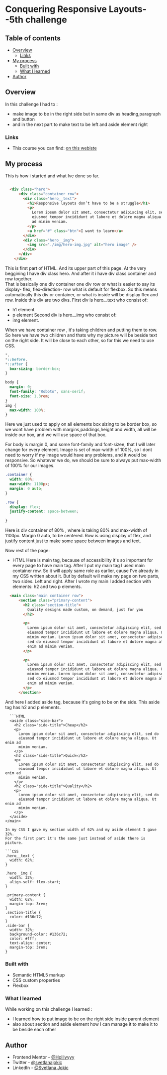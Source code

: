 # Conquering Responsive Layouts--5th challenge

## Table of contents

- [Overview](#overview)
  - [Links](#links)
- [My process](#my-process)
  - [Built with](#built-with)
  - [What I learned](#what-i-learned)
- [Author](#author)

## Overview

In this challenge I had to :

- make image to be in the right side but in same div as heading,paragraph and button
- and in the next part to make text to be left and aside element right


### Links

- This course you can find: [on this webiste](https://courses.kevinpowell.co/view/courses/conquering-responsive-layouts/)

## My process
This is how i started and what Ive done so far.

``` HTML

  <div class="hero">
      <div class="container row">
        <div class="hero__text">
          <h1>Responsive layouts don’t have to be a struggle</h1>
          <p>
            Lorem ipsum dolor sit amet, consectetur adipiscing elit, sed do
            eiusmod tempor incididunt ut labore et dolore magna aliqua. Ut enim
            ad minim veniam.
          </p>
          <a href="#" class="btn">I want to learn</a>
        </div>
        <div class="hero__img">
          <img src="./img/hero-img.jpg" alt="hero image" />
        </div>
      </div>
    </div>
```
This is first part of HTML. And its upper part of this page.  At the very beggining I have div class hero. And after it i have div class container and row together.  
That is basically one div container one div row or what is easier to say its display- flex, flex-direction- row what is default for flexbox.
 So this means automatically this div or container, or what is inside will be display flex and row.  Inside this div are two divs. 
 First div is hero__text who consist of:
- h1 element
- p element
Second div is hero__img who consist of:
- img element.

When we have container row , it's taking children and putting them to row. So here we have two children and thats why my picture will be beside text on the right side. It will be close to each other, so for this we need to use CSS.

```CSS
*,
*::before,
*::after {
  box-sizing: border-box;
}

body {
  margin: 0;
  font-family: "Roboto", sans-serif;
  font-size: 1.3rem;
}
img {
  max-width: 100%;
}
```
Here we just used to apply on all elements box sizing to be border box, so we wont have problem with margins,paddings,height and width, all will be inside our box, and we will use space of that  box.

For body is margin 0, and some font-family and font-sizee, that I will later change for every element.
Image is set of max-width of 100%, so I dont need to worry if my image would have any problems, and it would be responsive.
So whatever we do, we should be sure to always put max-width of 100% for our images.

```CSS
.container {
  width: 80%;
  max-width: 1100px;
  margin: 0 auto;
}

.row {
  display: flex;
  justify-content: space-between;
 
}
```
Here is div container of 80% , where is taking 80% and max-width of 1100px. Margin 0 auto, to be centered. Row is using display of flex, and justify content just to make some space between images and text.

Now rest of the page:

- HTML
Here  is main tag, because of accessibility it's so important for every page to have main tag. After  I put my main tag I used main container row.  So it will apply same role as earlier, cause I've already in my CSS written about it. But by default will make my page on two parts, two sides. Left and right.
After I wrote my main I added section with elements: h2 and two p elements.

```HTML
  <main class="main container row">
      <section class="primary-content">
        <h2 class="section-title">
          Quality designs made custom, on demand, just for you
        </h2>

        <p>
          Lorem ipsum dolor sit amet, consectetur adipiscing elit, sed do
          eiusmod tempor incididunt ut labore et dolore magna aliqua. Ut enim ad
          minim veniam. Lorem ipsum dolor sit amet, consectetur adipiscing elit,
          sed do eiusmod tempor incididunt ut labore et dolore magna aliqua. Ut
          enim ad minim veniam.
        </p>

        <p>
          Lorem ipsum dolor sit amet, consectetur adipiscing elit, sed do
          eiusmod tempor incididunt ut labore et dolore magna aliqua. Ut enim ad
          minim veniam. Lorem ipsum dolor sit amet, consectetur adipiscing elit,
          sed do eiusmod tempor incididunt ut labore et dolore magna aliqua. Ut
          enim ad minim veniam.
        </p>
      </section>
```

And here I added aside tag, because it's going to be on the side.  This aside tag has h2 and p elements. 

      ```HTML
      <aside class="side-bar">
        <h2 class="side-title">Cheap</h2>
        <p>
          Lorem ipsum dolor sit amet, consectetur adipiscing elit, sed do
          eiusmod tempor incididunt ut labore et dolore magna aliqua. Ut enim ad
          minim veniam.
        </p>
        <h2 class="side-title">Quick</h2>
        <p>
          Lorem ipsum dolor sit amet, consectetur adipiscing elit, sed do
          eiusmod tempor incididunt ut labore et dolore magna aliqua. Ut enim ad
          minim veniam.
        </p>
        <h2 class="side-title">Quality</h2>
        <p>
          Lorem ipsum dolor sit amet, consectetur adipiscing elit, sed do
          eiusmod tempor incididunt ut labore et dolore magna aliqua. Ut enim ad
          minim veniam.
        </p>
      </aside>
    </main>
```
In my CSS I gave my section width of 62% and my aside element I gave 32%.
For the first part it's the same just instead of aside there is picture.

```CSS
.hero__text {
  width: 62%;
}

.hero__img {
  width: 32%;
  align-self: flex-start;
}

.primary-content {
  width: 62%;
  margin-top: 3rem;
}
.section-title {
  color: #136c72;
}
.side-bar {
  width: 32%;
  background-color: #136c72;
  color: #fff;
  text-align: center;
  margin-top: 3rem;
}
```
### Built with

- Semantic HTML5 markup
- CSS custom properties
- Flexbox

### What I learned

While working on this challenge I learned :

- I learned how to put image to be on the right side inside parent element
- also about section and aside element how I can manage it to make it to be beside each other

## Author

- Frontend Mentor - [@Holllyyyy](https://www.frontendmentor.io/profile/Holllyyyy)
- Twitter - [@svetlanajokic](https://twitter.com/svetlanajokic)
- LinkedIn - [@Svetlana Jokic](https://www.linkedin.com/in/svetlana-jokic-787432100/)
